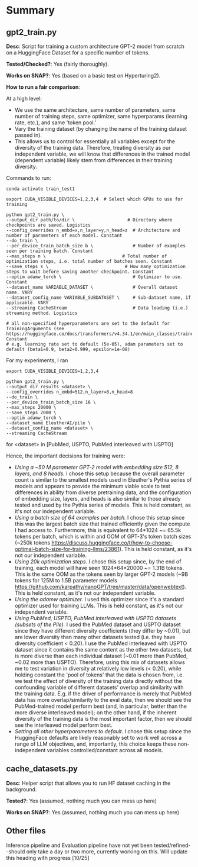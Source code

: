 # Summary

**gpt2_train.py** 
-
**Desc**: Script for training a custom architecture GPT-2 model from scratch on a HuggingFace Dataset for a specific number of tokens.

**Tested/Checked?**: Yes (fairly thoroughly).

**Works on SNAP?**: Yes (based on a basic test on Hyperturing2).

**How to run a fair comparison**:

At a high level:
- We use the same architecture, same number of parameters, same number of training steps, same optimizer, same hyperparams (learning rate, etc.), and same 'token pool.'
- Vary the training dataset (by changing the name of the training dataset passed in).
- This allows us to control for essentially all variables except for the diversity of the training data. Therefore, treating diversity as our independent variable, we will know that differences in the trained model (dependent variable) likely stem from differences in their training diversity.

Commands to run:
```
conda activate train_test1

export CUDA_VISIBLE_DEVICES=1,2,3,4  # Select which GPUs to use for training

python gpt2_train.py \
--output_dir path/to/dir \                    # Directory where checkpoints are saved. Logistics
--config_overrides n_embd=x,n_layer=y,n_head=z  # Architecture and number of parameters of each model. Constant
--do_train \
--per_device_train_batch_size b \               # Number of examples seen per training batch. Constant
--max_steps n \                             # Total number of optimization steps, i.e. total number of batches seen. Constant
--save_steps s \                             # How many optimization steps to wait before saving another checkpoint. Constant
--optim adamw_torch \                           # Optimizer to use. Constant
--dataset_name VARIABLE_DATASET \               # Overall dataset name. VARY
--dataset_config_name VARIABLE_SUBDATASET \     # Sub-dataset name, if applicable. VARY
--streaming CacheStream                         # Data loading (i.e.) streaming method. Logistics 

# all non-specified hyperparameters are set to the default for TrainingArguments (see https://huggingface.co/docs/transformers/v4.34.1/en/main_classes/trainer#transformers.TrainingArguments). Constant
# e.g. learning rate set to default (5e-05), adam parameters set to default (beta1=0.9, beta2=0.999, epsilon=1e-08)
```

For my experiments, I ran
```
export CUDA_VISIBLE_DEVICES=1,2,3,4

python gpt2_train.py \
--output_dir results_<dataset> \                    
--config_overrides n_embd=512,n_layer=8,n_head=8
--do_train \
--per_device_train_batch_size 16 \
--max_steps 20000 \
--save_steps 2000 \
--optim adamw_torch \
--dataset_name EleutherAI/pile \
--dataset_config_name <dataset> \
--streaming CacheStream
```
for \<dataset\> in \[PubMed, USPTO, PubMed interleaved with USPTO\]

Hence, the important decisions for training were:
- _Using a ~50 M parameter GPT-2 model with embedding size 512, 8 layers, and 8 heads._ I chose this setup because the overall parameter count is similar to the smallest models used in Eleuther's Pythia series of models and appears to provide the minimum viable scale to test differences in ability from diverse pretraining data, and the configuration of embedding size, layers, and heads is also similar to those already tested and used by the Pythia series of models. This is held constant, as it's not our independent variable.
- _Using a batch size of 64 examples per batch._ I chose this setup since this was the largest batch size that trained efficiently given the compute I had access to. Furthermore, this is equivalent to 64*1024 ~= 65.5k tokens per batch, which is within and OOM of GPT-3's token batch sizes (~250k tokens https://discuss.huggingface.co/t/how-to-choose-optimal-batch-size-for-training-llms/23861). This is held constant, as it's not our independent variable.
- _Using 20k optimization steps._ I chose this setup since, by the end of training, each model will have seen 1024\*64\*20000 ~= 1.31B tokens. This is the same OOM as the tokens seen by larger GPT-2 models (~9B tokens for 125M to 1.5B parameter models https://github.com/karpathy/nanoGPT/tree/master/data/openwebtext). This is held constant, as it's not our independent variable.
- _Using the adamw optimizer._ I used this optimizer since it's a standard optimizer used for training LLMs. This is held constant, as it's not our independent variable.
- _Using PubMed, USPTO, PubMed interleaved with USPTO datasets (subsets of the Pile)._ I used the PubMed dataset and USPTO dataset since they have different diversity coefficients (they differ by ~0.01), but are lower diversity than many other datasets tested (i.e. they have diversity coefficient < 0.20). I use the PubMed interleaved with USPTO dataset since it contains the same content as the other two datasets, but is more diverse than each individual dataset (~0.01 more than PubMed, ~0.02 more than USPTO). Therefore, using this mix of datasets allows me to test variation in diversity at relatively low levels (< 0.20), while holding constant the 'pool of tokens' that the data is chosen from, i.e. we test the effect of diversity of the training data directly without the confounding variable of different datasets' overlap and similarity with the training data. E.g. if the driver of performance is merely that PubMed data has more overlap/similarity to the eval data, then we should see the PubMed-trained model perform best (and, in particular, better than the more diverse interleaved model); on the other hand, if the inherent diversity of the training data is the most important factor, then we should see the interleaved model perform best.
- _Setting all other hyperparameters to default._ I chose this setup since the HuggingFace defaults are likely reasonably set to work well across a range of LLM objectives, and, importantly, this choice keeps these non-independent variables controlled/constant across all models.




**cache_datasets.py**
-
**Desc**: Helper script that allows you to run HF dataset caching in the background.

**Tested?**: Yes (assumed, nothing much you can mess up here)

**Works on SNAP?**: Yes (assumed, nothing much you can mess up here)

Other files
-
Inference pipeline and Evaluation pipeline have not yet been tested/refined--should only take a day or two more, currently working on this. Will update this heading with progress [10/25]

